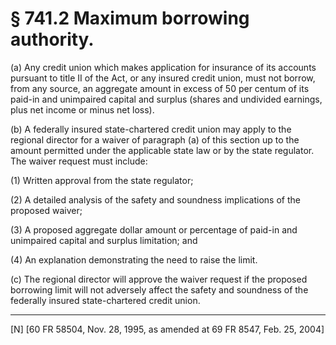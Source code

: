 # § 741.2   Maximum borrowing authority.

(a) Any credit union which makes application for insurance of its accounts pursuant to title II of the Act, or any insured credit union, must not borrow, from any source, an aggregate amount in excess of 50 per centum of its paid-in and unimpaired capital and surplus (shares and undivided earnings, plus net income or minus net loss). 


(b) A federally insured state-chartered credit union may apply to the regional director for a waiver of paragraph (a) of this section up to the amount permitted under the applicable state law or by the state regulator. The waiver request must include: 


(1) Written approval from the state regulator; 


(2) A detailed analysis of the safety and soundness implications of the proposed waiver; 


(3) A proposed aggregate dollar amount or percentage of paid-in and unimpaired capital and surplus limitation; and 


(4) An explanation demonstrating the need to raise the limit. 


(c) The regional director will approve the waiver request if the proposed borrowing limit will not adversely affect the safety and soundness of the federally insured state-chartered credit union.



---

[N] [60 FR 58504, Nov. 28, 1995, as amended at 69 FR 8547, Feb. 25, 2004]




